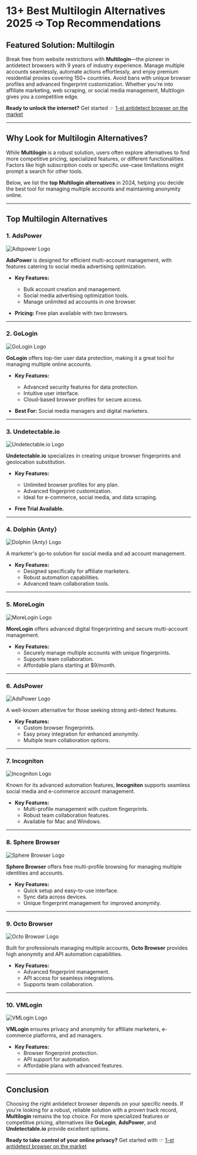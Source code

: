 # 13+ Best Multilogin Alternatives 2025 ➩ Top Recommendations

## Featured Solution: Multilogin

Break free from website restrictions with **Multilogin**—the pioneer in antidetect browsers with 9 years of industry experience. Manage multiple accounts seamlessly, automate actions effortlessly, and enjoy premium residential proxies covering 150+ countries. Avoid bans with unique browser profiles and advanced fingerprint customization. Whether you're into affiliate marketing, web scraping, or social media management, Multilogin gives you a competitive edge.

**Ready to unlock the internet?** Get started ☞ [1-st antidetect browser on the market](https://bit.ly/multIlogin)

---

## Why Look for Multilogin Alternatives?

While **Multilogin** is a robust solution, users often explore alternatives to find more competitive pricing, specialized features, or different functionalities. Factors like high subscription costs or specific use-case limitations might prompt a search for other tools.

Below, we list the **top Multilogin alternatives** in 2024, helping you decide the best tool for managing multiple accounts and maintaining anonymity online.

---

## Top Multilogin Alternatives

### 1. **AdsPower**
![Adspower Logo](https://affmaven.com/wp-content/uploads/2022/12/adspower-logo.webp)

**AdsPower** is designed for efficient multi-account management, with features catering to social media advertising optimization.

- **Key Features:**
  - Bulk account creation and management.
  - Social media advertising optimization tools.
  - Manage unlimited ad accounts in one browser.

- **Pricing:** Free plan available with two browsers.

---

### 2. **GoLogin**
![GoLogin Logo](https://affmaven.com/wp-content/uploads/2023/12/GoLogin-Logo.webp)

**GoLogin** offers top-tier user data protection, making it a great tool for managing multiple online accounts.

- **Key Features:**
  - Advanced security features for data protection.
  - Intuitive user interface.
  - Cloud-based browser profiles for secure access.

- **Best For:** Social media managers and digital marketers.

---

### 3. **Undetectable.io**
![Undetectable.io Logo](https://affmaven.com/wp-content/uploads/2023/12/Undetectable.io-Logo.webp)

**Undetectable.io** specializes in creating unique browser fingerprints and geolocation substitution.

- **Key Features:**
  - Unlimited browser profiles for any plan.
  - Advanced fingerprint customization.
  - Ideal for e-commerce, social media, and data scraping.

- **Free Trial Available.**

---

### 4. **Dolphin {Anty}**
![Dolphin {Anty} Logo](https://affmaven.com/wp-content/uploads/2023/12/Dolphin-Anty.webp)

A marketer's go-to solution for social media and ad account management.

- **Key Features:**
  - Designed specifically for affiliate marketers.
  - Robust automation capabilities.
  - Advanced team collaboration tools.

---

### 5. **MoreLogin**
![MoreLogin Logo](https://affmaven.com/wp-content/uploads/2023/12/MoreLogin.webp)

**MoreLogin** offers advanced digital fingerprinting and secure multi-account management.

- **Key Features:**
  - Securely manage multiple accounts with unique fingerprints.
  - Supports team collaboration.
  - Affordable plans starting at $9/month.

---

### 6. **AdsPower**
![AdsPower Logo](https://affmaven.com/wp-content/uploads/2022/12/adspower-logo.webp)

A well-known alternative for those seeking strong anti-detect features.

- **Key Features:**
  - Custom browser fingerprints.
  - Easy proxy integration for enhanced anonymity.
  - Multiple team collaboration options.

---

### 7. **Incogniton**
![Incogniton Logo](https://affmaven.com/wp-content/uploads/2021/07/Incogniton.jpg)

Known for its advanced automation features, **Incogniton** supports seamless social media and e-commerce account management.

- **Key Features:**
  - Multi-profile management with custom fingerprints.
  - Robust team collaboration features.
  - Available for Mac and Windows.

---

### 8. **Sphere Browser**
![Sphere Browser Logo](https://affmaven.com/wp-content/uploads/2023/12/Sphere-Browser.webp)

**Sphere Browser** offers free multi-profile browsing for managing multiple identities and accounts.

- **Key Features:**
  - Quick setup and easy-to-use interface.
  - Sync data across devices.
  - Unique fingerprint management for improved anonymity.

---

### 9. **Octo Browser**
![Octo Browser Logo](https://affmaven.com/wp-content/uploads/2023/12/Octo-Browser.webp)

Built for professionals managing multiple accounts, **Octo Browser** provides high anonymity and API automation capabilities.

- **Key Features:**
  - Advanced fingerprint management.
  - API access for seamless integrations.
  - Supports team collaboration.

---

### 10. **VMLogin**
![VMLogin Logo](https://affmaven.com/wp-content/uploads/2023/12/VMLogin.webp)

**VMLogin** ensures privacy and anonymity for affiliate marketers, e-commerce platforms, and ad managers.

- **Key Features:**
  - Browser fingerprint protection.
  - API support for automation.
  - Affordable plans with advanced features.

---

## Conclusion

Choosing the right antidetect browser depends on your specific needs. If you're looking for a robust, reliable solution with a proven track record, **Multilogin** remains the top choice. For more specialized features or competitive pricing, alternatives like **GoLogin**, **AdsPower**, and **Undetectable.io** provide excellent options.

**Ready to take control of your online privacy?** Get started with ☞ [1-st antidetect browser on the market](https://bit.ly/multIlogin)
